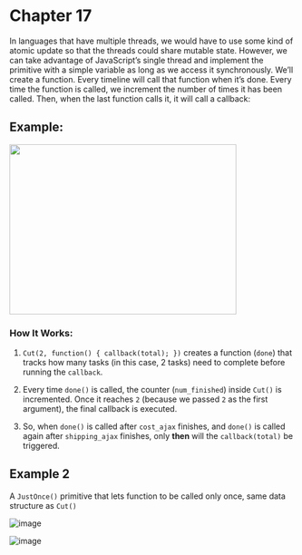 # Chapter 17

In languages that have multiple threads, we would have to use
some kind of atomic update so that the threads could share mutable
state. However, we can take advantage of JavaScript’s single thread
and implement the primitive with a simple variable as long as we
access it synchronously. We’ll create a function. Every timeline
will call that function when it’s done. Every time the function is
called, we increment the number of times it has been called. Then,
when the last function calls it, it will call a callback:



## Example: 

<img width="400px" height="300px" src="https://github.com/user-attachments/assets/312ab674-0cd5-413f-9637-0e2fa7b3a296" />

### How It Works:
1. `Cut(2, function() { callback(total); })` creates a function (`done`) that tracks how many tasks (in this case, 2 tasks) need to complete before running the `callback`.
   
2. Every time `done()` is called, the counter (`num_finished`) inside `Cut()` is incremented. Once it reaches `2` (because we passed `2` as the first argument), the final callback is executed.

3. So, when `done()` is called after `cost_ajax` finishes, and `done()` is called again after `shipping_ajax` finishes, only **then** will the `callback(total)` be triggered.


## Example 2

A `JustOnce()` primitive that lets function to be called only once, same data structure as `Cut()`

![image](https://github.com/user-attachments/assets/937476fd-1f07-4e96-88c1-299a7952fb8e)


![image](https://github.com/user-attachments/assets/2bbbde37-5a2e-46b0-9c87-2c989945e4ee)
